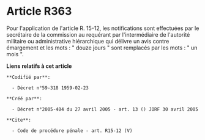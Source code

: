 # Article R363

Pour l'application de l'article R. 15-12, les notifications sont effectuées par le secrétaire de la commission au requérant
par l'intermédiaire de l'autorité militaire ou administrative hiérarchique qui délivre un avis contre émargement et les
mots : " douze jours " sont remplacés par les mots : " un mois ".

**Liens relatifs à cet article**

	**Codifié par**:

	  - Décret n°59-318 1959-02-23

	**Créé par**:

	  - Décret n°2005-404 du 27 avril 2005 - art. 13 () JORF 30 avril 2005

	**Cite**:

	  - Code de procédure pénale - art. R15-12 (V)
